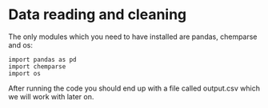 # Data reading and cleaning

The only modules which you need to have installed are pandas, chemparse and os:

```
import pandas as pd
import chemparse
import os
```

After running the code you should end up with a file called output.csv which we will work with later on.
